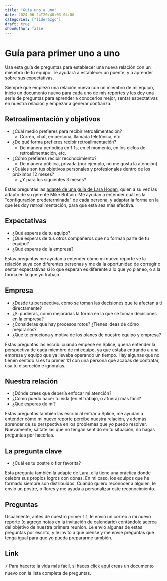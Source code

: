 ```yaml
---
title: "Guía uno a uno"
date: 2024-06-24T20:40:03-04:00
categories: ["liderazgo"]
draft: true
showAuthor: false
---
```


<!-- http://localhost:1313/posts/liderazgo/guia-one-on-one/ -->

# Guía para primer uno a uno

Usa esta guía de preguntas para establecer una nueva relación con un miembro de tu equipo. Te ayudará a establecer un puente, y a aprender sobre sus expectativas.

Siempre que empiezo una relación nueva con un miembro de mi equipo, inicio un documento nuevo para cada uno de mis reportes y les doy una serie de preguntas para aprender a conocerlos mejor, sentar espectativas en nuestra relación y empezar a generar confianza.

## Retroalimentación y objetivos
- ¿Cuál medio prefieres para recibir retroalimentación?
	- Correo, chat, en persona, llamada telefónica, etc.
- ¿De qué forma prefieres recibir retroalimentación?
	- De manera periódica en 1:1s, en el momento, en los ciclos de retroalimentación, etc.
- ¿Cómo prefieres recibir reconocimiento?
	- De manera pública, privada (por ejemplo, no me gusta la atención)
- ¿Cuáles son tus objetivos personales y profesionales dentro de los próximos 12 meses?
	- ¿Y para los siguientes 3 meses?

Estas preguntas las [adapté de una guía de Lara Hogan](https://larahogan.me/blog/first-one-on-one-questions/), quien a su vez las adapto de su gerente Mike Brittain. Me ayudan a entender cuál es la "configuración predeterminada" de cada persona, y adaptar la forma en la que les doy retroalimentación, para que esta sea más efectiva.

## Expectativas
- ¿Qué esperas de tu equipo?
- ¿Qué esperas de tus otros compañeros que no forman parte de tu equipo?
- ¿Qué esperas de la empresa?

Estas preguntas me ayudan a entender cómo mi nuevo reporte ve la relación suya con diferentes personas y me da la oportunidad de corregir o sentar expectativas si lo que esperan es diferente a lo que yo planeo, o a la forma en la que yo trabajo.

## Empresa
- ¿Desde tu perspectiva, como se toman las decisiones que te afectan a ti directamente?
- ¿Si pudieras, cómo mejorarías la forma en la que se toman decisiones en la empresa?
- ¿Consideras que hay procesos rotos? ¿Tienes ideas de cómo mejorarlos?
- ¿Qué te emociona y motiva de los planes de nuestro equipo y empresa?

Estas preguntas las escribí cuando empecé en Splice, quería entender la perspectiva de cada miembro de mi equipo, ya que estaba entrando a una empresa y equipo que ya llevaba operando un tiempo. Hay algunas que no tienen sentido si es tu primer 1:1 con una persona que acabas de contratar, usa tu discreción e ignóralas.

## Nuestra relación
- ¿Dónde crees que debería enfocar mi atención?
- ¿Cómo puedo hacer tu vida (en el trabajo, o afuera) más fácil?
- ¿Qué esperas de mí?

Estas preguntas también las escribí al entrar a Splice, me ayudan a entender cómo mi nuevo reporte percibe nuestra relación, y además aprender de su perspectiva en los problemas que yo puedo resolver. Nuevamente, sáltate las que no tengan sentido en tu situación, no hagas preguntas por hacerlas.

## La pregunta clave
- ¿Cuál es tu postre o flor favorita?

Esta pregunta también la adapte de Lara, ella tiene una práctica donde celebra sus propios logros con donas. En mi caso, los equipos que he formado siempre son distribuidos. Cuando quiero reconocer a alguien, le envió un postre, o flores y me ayuda a personalizar este reconocimiento.


## Preguntas

Usualmente, antes de nuestro primer 1:1, le envio un correo a mi nuevo reporte (o agrego notas en la invitación de calendario) contándole acerca del objetivo de nuestra primera reunion. Le envio algunas de estas preguntas por escrito, y le invito a que piense y me envie preguntas que tenga igual para que yo pueda prepararme también.

## Link

⚡️ Para hacerte la vida más fácil, si haces [click aquí](https://bit.ly/primer-1-1) creas un documento nuevo con la lista completa de preguntas.